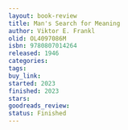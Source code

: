 ```yaml
---
layout: book-review
title: Man's Search for Meaning
author: Viktor E. Frankl
olid: OL4097086M
isbn: 9780807014264
released: 1946
categories: 
tags: 
buy_link: 
started: 2023
finished: 2023
stars: 
goodreads_review: 
status: Finished
---
```

